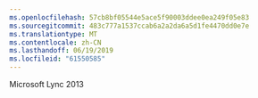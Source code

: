 ```yaml
---
ms.openlocfilehash: 57cb8bf05544e5ace5f90003ddee0ea249f05e83
ms.sourcegitcommit: 483c777a1537ccab6a2a2da6a5d1fe4470dd0e7e
ms.translationtype: MT
ms.contentlocale: zh-CN
ms.lasthandoff: 06/19/2019
ms.locfileid: "61550585"
---
```

Microsoft Lync 2013